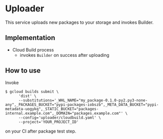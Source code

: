 Uploader
========

This service uploads new packages to your storage and invokes Builder.

Implementation
--------------

- Cloud Build process
  - invokes `Builder` on success after uploading

How to use
----------

Invoke 

```
$ gcloud builds submit \
      'dist' \
      --substitutions='_WHL_NAME="my_package-0.1.0-py2.py3-none-any",_PACKAGES_BUCKET="pypi-packages-iobszb",_META_DATA_BUCKET="pypi-metadata-uogykq",_STATIC_BUCKET="packages-internal.example.com",_DOMAIN="packages.example.com"' \
      --config='uploader/cloudbuild.yaml' \
      --project='YOUR_PROJECT_ID'
```

on your CI after package test step.
